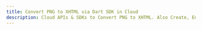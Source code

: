 ---title: Convert PNG to XHTML via Dart SDK in Clouddescription: Cloud APIs & SDKs to Convert PNG to XHTML. Also Create, Edit & Render Microsoft Word & OpenOffice documents in the Cloud.---